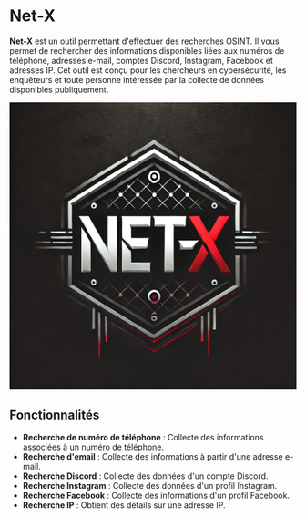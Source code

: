 # Net-X

**Net-X** est un outil permettant d'effectuer des recherches OSINT. Il vous permet de rechercher des informations disponibles liées aux numéros de téléphone, adresses e-mail, comptes Discord, Instagram, Facebook et adresses IP. Cet outil est conçu pour les chercheurs en cybersécurité, les enquêteurs et toute personne intéressée par la collecte de données disponibles publiquement.

![Image](./logo.jpg)

## Fonctionnalités

- **Recherche de numéro de téléphone** : Collecte des informations associées à un numéro de téléphone.
- **Recherche d'email** : Collecte des informations à partir d'une adresse e-mail.
- **Recherche Discord** : Collecte des données d'un compte Discord.
- **Recherche Instagram** : Collecte des données d'un profil Instagram.
- **Recherche Facebook** : Collecte des informations d'un profil Facebook.
- **Recherche IP** : Obtient des détails sur une adresse IP.
